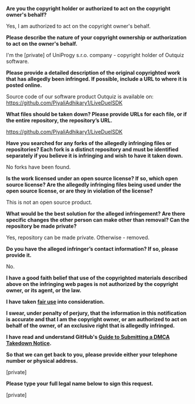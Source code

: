 **Are you the copyright holder or authorized to act on the copyright owner's behalf?**

Yes, I am authorized to act on the copyright owner's behalf.

**Please describe the nature of your copyright ownership or authorization to act on the owner's behalf.**

I'm the [private] of UniProgy s.r.o. company - copyright holder of Outquiz software.

**Please provide a detailed description of the original copyrighted work that has allegedly been infringed. If possible, include a URL to where it is posted online.**

Source code of our software product Outquiz is available on:  
https://github.com/PiyaliAdhikary1/LiveDuelSDK

**What files should be taken down? Please provide URLs for each file, or if the entire repository, the repository’s URL.**

https://github.com/PiyaliAdhikary1/LiveDuelSDK

**Have you searched for any forks of the allegedly infringing files or repositories? Each fork is a distinct repository and must be identified separately if you believe it is infringing and wish to have it taken down.**

No forks have been found.

**Is the work licensed under an open source license? If so, which open source license? Are the allegedly infringing files being used under the open source license, or are they in violation of the license?**

This is not an open source product.

**What would be the best solution for the alleged infringement? Are there specific changes the other person can make other than removal? Can the repository be made private?**

Yes, repository can be made private. Otherwise - removed.

**Do you have the alleged infringer’s contact information? If so, please provide it.**

No.

**I have a good faith belief that use of the copyrighted materials described above on the infringing web pages is not authorized by the copyright owner, or its agent, or the law.**

**I have taken <a href="https://www.lumendatabase.org/topics/22">fair use</a> into consideration.**

**I swear, under penalty of perjury, that the information in this notification is accurate and that I am the copyright owner, or am authorized to act on behalf of the owner, of an exclusive right that is allegedly infringed.**

**I have read and understand GitHub's <a href="https://help.github.com/articles/guide-to-submitting-a-dmca-takedown-notice/">Guide to Submitting a DMCA Takedown Notice</a>.**

**So that we can get back to you, please provide either your telephone number or physical address.**

[private]

**Please type your full legal name below to sign this request.**

[private]
